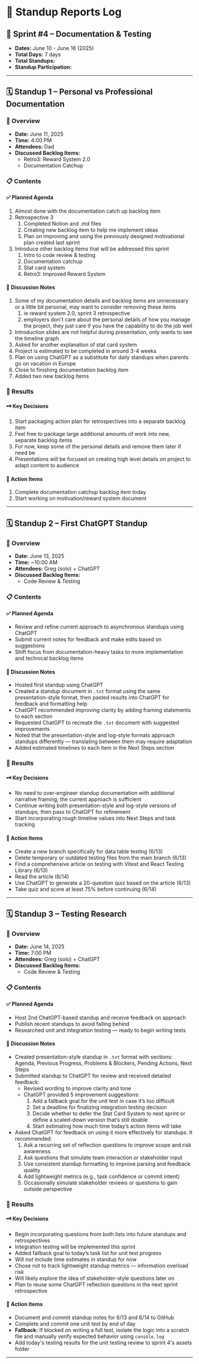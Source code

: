 # 🧭 Standup Reports Log

## 📅 Sprint #4 – Documentation  & Testing
* **Dates:** June 10 - June 16 (2025)
* **Total Days:** 7 days
* **Total Standups:** 
* **Standup Participation:**

---

## 🗓️ Standup 1 – Personal vs Professional Documentation

### 🧾 Overview
* **Date:** June 11, 2025
* **Time:** 4:00 PM
* **Attendees:** Dad
* **Discussed Backlog Items:**  
  - Retro3: Reward System 2.0
  - Documentation Catchup

### 📋 Contents

#### ✅ Planned Agenda
1. Almost done with the documentation catch up backlog item
2. Retrospective 3
    1. Completed Notion and .md files
    2. Creating new backlog item to help me implement ideas
    3. Plan on improving and using the previously designed motivational plan created last sprint
3. Introduce other backlog items that will be addressed this sprint
    1. Intro to code review & testing
    2. Documentation catchup
    3. Stat card system
    4. Retro3: Improved Reward System

#### 🧠 Discussion Notes
1. Some of my documentation details and backlog items are unnecessary or a little bit personal, may want to consider removing these items
    1. ie reward system 2.0, sprint 3 retrospective
    2. employers don't care about the personal details of how you manage the project, they just care if you have the capability to do the job well
3. Introduction slides are not helpful during presentation, only wants to see the timeline graph
4. Asked for another explanation of stat card system
5. Project is estimated to be completed in around 3-4 weeks
6. Plan on using ChatGPT as a substitute for daily standups when parents go on vacation in Europe
7. Close to finishing documentation backlog item
8. Added two new backlog items

### 🧾 Results

#### 🗝️ Key Decisions
1. Start packaging action plan for retrospectives into a separate backlog item
2. Feel free to package large additional amounts of work into new, separate backlog items
3. For now, keep some of the personal details and remove them later if need be
4. Presentations will be focused on creating high level details on project to adapt content to audience

#### 📌 Action Items
1. Complete documentation catchup backlog item today
2. Start working on motivation/reward system document

---

## 🗓️ Standup 2 – First ChatGPT Standup

### 🧾 Overview
* **Date:** June 13, 2025
* **Time:** ~10:00 AM
* **Attendees:** Greg (solo) + ChatGPT
* **Discussed Backlog Items:**  
  - Code Review & Testing  

### 📋 Contents

#### ✅ Planned Agenda
- Review and refine current approach to asynchronous standups using ChatGPT
- Submit current notes for feedback and make edits based on suggestions
- Shift focus from documentation-heavy tasks to more implementation and technical backlog items

#### 🧠 Discussion Notes
- Hosted first standup using ChatGPT
- Created a standup document in `.txt` format using the same presentation-style format, then pasted results into ChatGPT for feedback and formatting help
- ChatGPT recommended improving clarity by adding framing statements to each section
- Requested ChatGPT to recreate the `.txt` document with suggested improvements
- Noted that the presentation-style and log-style formats approach standups differently — translating between them may require adaptation
- Added estimated timelines to each item in the Next Steps section

### 🧾 Results

#### 🗝️ Key Decisions
- No need to over-engineer standup documentation with additional narrative framing; the current approach is sufficient
- Continue writing both presentation-style and log-style versions of standups, then pass to ChatGPT for refinement
- Start incorporating rough timeline values into Next Steps and task tracking

#### 📌 Action Items
- Create a new branch specifically for data table testing (6/13)
- Delete temporary or outdated testing files from the main branch (6/13)
- Find a comprehensive article on testing with Vitest and React Testing Library (6/13)
- Read the article (6/14)
- Use ChatGPT to generate a 20-question quiz based on the article (6/13)
- Take quiz and score at least 75% before continuing (6/14)

---

## 🗓️ Standup 3 – Testing Research

### 🧾 Overview
* **Date:** June 14, 2025
* **Time:** 7:00 PM
* **Attendees:** Greg (solo) + ChatGPT
* **Discussed Backlog Items:**  
  - Code Review & Testing  

### 📋 Contents

#### ✅ Planned Agenda
- Host 2nd ChatGPT-based standup and receive feedback on approach
- Publish recent standups to avoid falling behind
- Researched unit and integration testing — ready to begin writing tests

#### 🧠 Discussion Notes
- Created presentation-style standup in `.txt` format with sections: Agenda, Previous Progress, Problems & Blockers, Pending Actions, Next Steps
- Submitted standup to ChatGPT for review and received detailed feedback:
  - Revised wording to improve clarity and tone
  - ChatGPT provided 5 improvement suggestions:
    1. Add a fallback goal for the unit test in case it’s too difficult
    2. Set a deadline for finalizing integration testing decision
    3. Decide whether to defer the Stat Card System to next sprint or define a scaled-down version that’s still doable
    4. Start estimating how much time today’s action items will take
- Asked ChatGPT for feedback on using it more effectively for standups. It recommended:
  1. Ask a recurring set of reflection questions to improve scope and risk awareness
  2. Ask questions that simulate team interaction or stakeholder input
  3. Use consistent standup formatting to improve parsing and feedback quality
  4. Add lightweight metrics (e.g., task confidence or commit intent)
  5. Occasionally simulate stakeholder reviews or questions to gain outside perspective

### 🧾 Results

#### 🗝️ Key Decisions
- Begin incorporating questions from both lists into future standups and retrospectives
- Integration testing will be implemented this sprint
- Added fallback goal to today’s task list for unit test progress
- Will *not* include time estimates in standup for now
- Chose not to track lightweight standup metrics — information overload risk
- Will likely explore the idea of stakeholder-style questions later on
- Plan to reuse some ChatGPT reflection questions in the next sprint retrospective

#### 📌 Action Items
- Document and commit standup notes for 6/13 and 6/14 to GitHub
- Complete and commit one unit test by end of day
- **Fallback:** If blocked on writing a full test, isolate the logic into a scratch file and manually verify expected behavior using `console.log`
- Add today's testing results for the unit testing review to sprint 4's assets folder

---